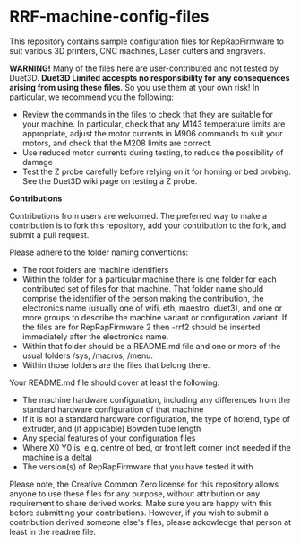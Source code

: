 # RRF-machine-config-files
This repository contains sample configuration files for RepRapFirmware to suit various 3D printers, CNC machines, Laser cutters and engravers.

**WARNING!**
Many of the files here are user-contributed and not tested by Duet3D. **Duet3D Limited accespts no responsibility for any consequences arising from using these files**. So you use them at your own risk! In particular, we recommend you the following:
- Review the commands in the files to check that they are suitable for your machine. In particular, check that any M143 temperature limits are appropriate, adjust the motor currents in M906 commands to suit your motors, and check that the M208 limits are correct.
- Use reduced motor currents during testing, to reduce the possibility of damage
- Test the Z probe carefully before relying on it for homing or bed probing. See the Duet3D wiki page on testing a Z probe.

**Contributions**

Contributions from users are welcomed. The preferred way to make a contribution is to fork this repository, add your contribution to the fork, and submit a pull request.

Please adhere to the folder naming conventions:
- The root folders are machine identifiers
- Within the folder for a particular machine there is one folder for each contributed set of files for that machine. That folder name should comprise the identifier of the person making the contribution, the electronics name (usually one of wifi, eth, maestro, duet3), and one or more groups to describe the machine variant or configuration variant. If the files are for RepRapFirmware 2 then -rrf2 should be inserted immediately after the electronics name.
- Within that folder should be a README.md file and one or more of the usual folders /sys, /macros, /menu.
- Within those folders are the files that belong there.

Your README.md file should cover at least the following:
- The machine hardware configuration, including any differences from the standard hardware configuration of that machine
- If it is not a standard hardware configuration, the type of hotend, type of extruder, and (if applicable) Bowden tube length
- Any special features of your configuration files
- Where X0 Y0 is, e.g. centre of bed, or front left corner (not needed if the machine is a delta)
- The version(s) of RepRapFirmware that you have tested it with

Please note, the Creative Common Zero license for this repository allows anyone to use these files for any purpose, without attribution or any requirement to share derived works. Make sure you are happy with this before submitting your contributions. However, if you wish to submit a contribution derived someone else's files, please ackowledge that person at least in the readme file.
